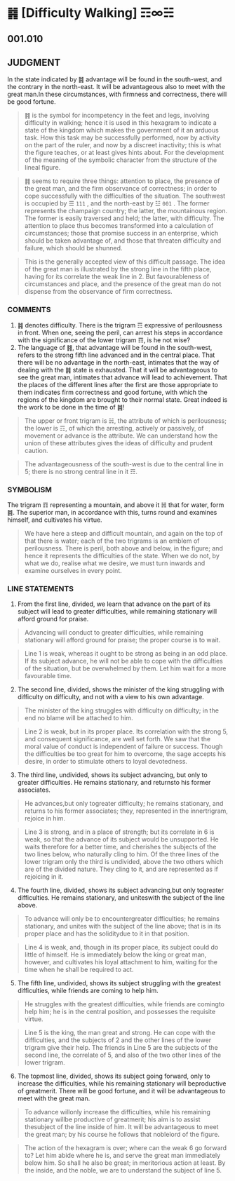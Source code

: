 # ䷦ [Difficulty Walking] ☶∞☵

## 001.010

## JUDGMENT

In the state indicated by ䷦ advantage will be found in the south-west, and the contrary in the north-east. It will be advantageous also to meet with the great man.In these circumstances, with firmness and correctness, there will be good fortune.

> ䷦ is the symbol for incompetency in the feet and legs, involving difficulty in walking; hence it is used in this hexagram to indicate a state of the kingdom which makes the government of it an arduous task. How this task may be successfully performed, now by activity on the part of the ruler, and now by a discreet inactivity; this is what the figure teaches, or at least gives hints about. For the development of the meaning of the symbolic character from the structure of the lineal figure.

> ䷦ seems to require three things: attention to place, the presence of the great man, and the firm observance of correctness; in order to cope successfully with the difficulties of the situation. The southwest is occupied by ☰ `111` , and the north-east by ☳ `001` . The former represents the champaign country; the latter, the mountainous region. The former is easily traversed and held; the latter, with difficulty. The attention to place thus becomes transformed into a calculation of circumstances; those that promise success in an enterprise, which should be taken advantage of, and those that threaten difficulty and failure, which should be shunned.

> This is the generally accepted view of this difficult passage. The idea of the great man is illustrated by the strong line in the fifth place, having for its correlate the weak line in 2. But favourableness of circumstances and place, and the presence of the great man do not dispense from the observance of firm correctness.

### COMMENTS

1. ䷦ denotes difficulty. There is the trigram ☶ expressive of perilousness in front. When one, seeing the peril, can arrest his steps in accordance with the significance of the lower trigram ☶, is he not wise?
2. The language of ䷦, that advantage will be found in the south-west, refers to the strong fifth line advanced and in the central place. That there will be no advantage in the north-east, intimates that the way of dealing with the ䷦ state is exhausted. That it will be advantageous to see the great man, intimates that advance will lead to achievement. That the places of the different lines after the first are those appropriate to them indicates firm correctness and good fortune, with which the regions of the kingdom are brought to their normal state. Great indeed is the work to be done in the time of ䷦!

> The upper or front trigram is ☵, the attribute of which is perilousness; the lower is ☶, of which the arresting, actively or passively, of movement or advance is the attribute. We can understand how the union of these attributes gives the ideas of difficulty and prudent caution.

> The advantageousness of the south-west is due to the central line in 5; there is no strong central line in it ☶.

### SYMBOLISM

The trigram ☶ representing a mountain, and above it ☵ that for water, form ䷦. The superior man, in accordance with this, turns round and examines himself, and cultivates his virtue.

> We have here a steep and difficult mountain, and again on the top of that there is water; each of the two trigrams is an emblem of perilousness. There is peril, both above and below, in the figure; and hence it represents the difficulties of the state. When we do not, by what we do, realise what we desire, we must turn inwards and examine ourselves in every point.

### LINE STATEMENTS

1. From the first line, divided, we learn that advance on the part of its subject will lead to greater difficulties, while remaining stationary will afford ground for praise.

> Advancing will conduct to greater difficulties, while remaining stationary will afford ground for praise; the proper course is to wait.

> Line 1 is weak, whereas it ought to be strong as being in an odd place. If its subject advance, he will not be able to cope with the difficulties of the situation, but be overwhelmed by them. Let him wait for a more favourable time.

2. The second line, divided, shows the minister of the king struggling with difficulty on difficulty, and not with a view to his own advantage.

> The minister of the king struggles with difficulty on difficulty; in the end no blame will be attached to him.

> Line 2 is weak, but in its proper place. Its correlation with the strong 5, and consequent significance, are well set forth. We saw that the moral value of conduct is independent of failure or success. Though the difficulties be too great for him to overcome, the sage accepts his desire, in order to stimulate others to loyal devotedness.

3. The third line, undivided, shows its subject advancing, but only to greater difficulties. He remains stationary, and returnsto his former associates.

> He advances,but only togreater difficulty; he remains stationary, and returns to his former associates; they, represented in the innertrigram, rejoice in him.

> Line 3 is strong, and in a place of strength; but its correlate in 6 is weak, so that the advance of its subject would be unsupported. He waits therefore for a better time, and cherishes the subjects of the two lines below, who naturally cling to him. Of the three lines of the lower trigram only the third is undivided, above the two others which are of the divided nature. They cling to it, and are represented as if rejoicing in it.

4. The fourth line, divided, shows its subject advancing,but only togreater difficulties. He remains stationary, and uniteswith the subject of the line above.

> To advance will only be to encountergreater difficulties; he remains stationary, and unites with the subject of the line above; that is in its proper place and has the soliditydue to it in that position.

> Line 4 is weak, and, though in its proper place, its subject could do little of himself. He is immediately below the king or great man, however, and cultivates his loyal attachment to him, waiting for the time when he shall be required to act.

5. The fifth line, undivided, shows its subject struggling with the greatest difficulties, while friends are coming to help him.

> He struggles with the greatest difficulties, while friends are comingto help him; he is in the central position, and possesses the requisite virtue.

> Line 5 is the king, the man great and strong. He can cope with the difficulties, and the subjects of 2 and the other lines of the lower trigram give their help. The friends in Line 5 are the subjects of the second line, the correlate of 5, and also of the two other lines of the lower trigram.

6. The topmost line, divided, shows its subject going forward, only to increase the difficulties, while his remaining stationary will beproductive of greatmerit. There will be good fortune, and it will be advantageous to meet with the great man.

> To advance willonly increase the difficulties, while his remaining stationary willbe productive of greatmerit; his aim is to assist thesubject of the line inside of him. It will be advantageous to meet the great man; by his course he follows that noblelord of the figure.

> The action of the hexagram is over; where can the weak 6 go forward to? Let him abide where he is, and serve the great man immediately below him. So shall he also be great; in meritorious action at least. By the inside, and the noble, we are to understand the subject of line 5.
